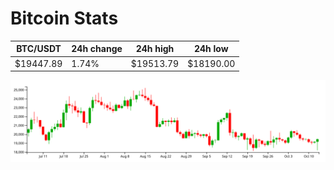 # Bitcoin Stats

BTC/USDT|24h change|24h high|24h low|
|---|---|---|---|
|$19447.89|1.74%|$19513.79|$18190.00|

<img src="./chart.svg">
